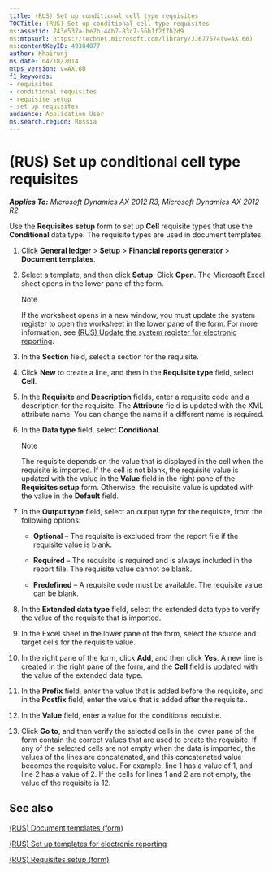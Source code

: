 ```yaml
---
title: (RUS) Set up conditional cell type requisites
TOCTitle: (RUS) Set up conditional cell type requisites
ms:assetid: 743e537a-be2b-44b7-83c7-56b1f2f7b2d9
ms:mtpsurl: https://technet.microsoft.com/library/JJ677574(v=AX.60)
ms:contentKeyID: 49384877
author: Khairunj
ms.date: 04/18/2014
mtps_version: v=AX.60
f1_keywords:
- requisites
- conditional requisites
- requisite setup
- set up requisites
audience: Application User
ms.search.region: Russia
---
```


# (RUS) Set up conditional cell type requisites 


_**Applies To:** Microsoft Dynamics AX 2012 R3, Microsoft Dynamics AX 2012 R2_

Use the **Requisites setup** form to set up **Cell** requisite types that use the **Conditional** data type. The requisite types are used in document templates.

1.  Click **General ledger** \> **Setup** \> **Financial reports generator** \> **Document templates**.

2.  Select a template, and then click **Setup**. Click **Open**. The Microsoft Excel sheet opens in the lower pane of the form.
    

    > [!NOTE]
    > <P>If the worksheet opens in a new window, you must update the system register to open the worksheet in the lower pane of the form. For more information, see <A href="rus-update-the-system-register-for-electronic-reporting.md">(RUS) Update the system register for electronic reporting</A>.</P>



3.  In the **Section** field, select a section for the requisite.

4.  Click **New** to create a line, and then in the **Requisite type** field, select **Cell**.

5.  In the **Requisite** and **Description** fields, enter a requisite code and a description for the requisite. The **Attribute** field is updated with the XML attribute name. You can change the name if a different name is required.

6.  In the **Data type** field, select **Conditional**.
    

    > [!NOTE]
    > <P>The requisite depends on the value that is displayed in the cell when the requisite is imported. If the cell is not blank, the requisite value is updated with the value in the <STRONG>Value</STRONG> field in the right pane of the <STRONG>Requisites setup</STRONG> form. Otherwise, the requisite value is updated with the value in the <STRONG>Default</STRONG> field.</P>



7.  In the **Output type** field, select an output type for the requisite, from the following options:
    
      - **Optional** – The requisite is excluded from the report file if the requisite value is blank.
    
      - **Required** – The requisite is required and is always included in the report file. The requisite value cannot be blank.
    
      - **Predefined** – A requisite code must be available. The requisite value can be blank.

8.  In the **Extended data type** field, select the extended data type to verify the value of the requisite that is imported.

9.  In the Excel sheet in the lower pane of the form, select the source and target cells for the requisite value.

10. In the right pane of the form, click **Add**, and then click **Yes**. A new line is created in the right pane of the form, and the **Cell** field is updated with the value of the extended data type.

11. In the **Prefix** field, enter the value that is added before the requisite, and in the **Postfix** field, enter the value that is added after the requisite..

12. In the **Value** field, enter a value for the conditional requisite.

13. Click **Go to**, and then verify the selected cells in the lower pane of the form contain the correct values that are used to create the requisite. If any of the selected cells are not empty when the data is imported, the values of the lines are concatenated, and this concatenated value becomes the requisite value. For example, line 1 has a value of 1, and line 2 has a value of 2. If the cells for lines 1 and 2 are not empty, the value of the requisite is 12.

## See also

[(RUS) Document templates (form)](https://technet.microsoft.com/library/jj923585\(v=ax.60\))

[(RUS) Set up templates for electronic reporting](rus-set-up-templates-for-electronic-reporting.md)

[(RUS) Requisites setup (form)](https://technet.microsoft.com/library/jj710719\(v=ax.60\))

  


